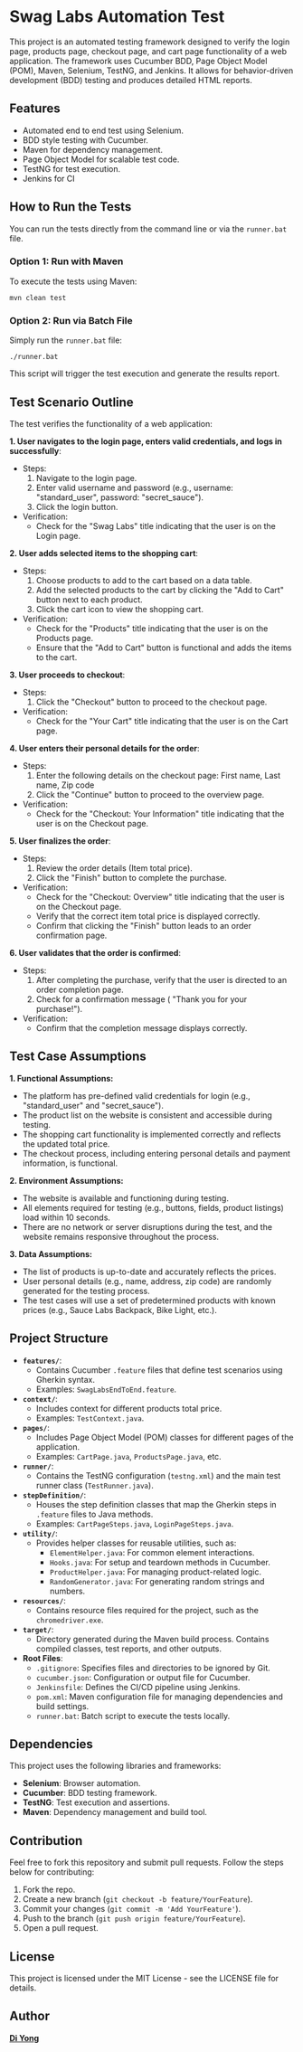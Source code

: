 # Swag Labs Automation Test

This project is an automated testing framework designed to verify the login page, products page, checkout page, and cart page functionality of a web application. The framework uses Cucumber BDD, Page Object Model (POM), Maven, Selenium, TestNG, and Jenkins. It allows for behavior-driven development (BDD) testing and produces detailed HTML reports.

## Features

- Automated end to end test using Selenium.
- BDD style testing with Cucumber.
- Maven for dependency management.
- Page Object Model for scalable test code.
- TestNG for test execution.
- Jenkins for CI

## How to Run the Tests

You can run the tests directly from the command line or via the `runner.bat` file.

### Option 1: Run with Maven

To execute the tests using Maven:

```
mvn clean test
```

### Option 2: Run via Batch File

Simply run the `runner.bat` file:

```
./runner.bat
```

This script will trigger the test execution and generate the results report.

## Test Scenario Outline

The test verifies the functionality of a web application:

**1. User navigates to the login page, enters valid credentials, and logs in successfully**:
- Steps:
  1. Navigate to the login page. 
  2. Enter valid username and password (e.g., username: "standard_user", password: "secret_sauce").
  3. Click the login button.
- Verification:
  - Check for the "Swag Labs" title indicating that the user is on the Login page.

**2. User adds selected items to the shopping cart**:
- Steps:
  1. Choose products to add to the cart based on a data table. 
  2. Add the selected products to the cart by clicking the "Add to Cart" button next to each product.
  3. Click the cart icon to view the shopping cart.
- Verification:
  - Check for the "Products" title indicating that the user is on the Products page.
  - Ensure that the "Add to Cart" button is functional and adds the items to the cart.

**3. User proceeds to checkout**:
- Steps:
  1. Click the "Checkout" button to proceed to the checkout page.
- Verification:
  - Check for the "Your Cart" title indicating that the user is on the Cart page.
  
**4. User enters their personal details for the order**:
- Steps:
  1. Enter the following details on the checkout page: First name, Last name, Zip code
  2. Click the "Continue" button to proceed to the overview page.
- Verification:
  - Check for the "Checkout: Your Information" title indicating that the user is on the Checkout page.

**5. User finalizes the order**:
- Steps:
  1. Review the order details (Item total price). 
  2. Click the "Finish" button to complete the purchase.
- Verification:
  - Check for the "Checkout: Overview" title indicating that the user is on the Checkout page.
  - Verify that the correct item total price is displayed correctly. 
  - Confirm that clicking the "Finish" button leads to an order confirmation page.

**6. User validates that the order is confirmed**:
- Steps:
  1. After completing the purchase, verify that the user is directed to an order completion page. 
  2. Check for a confirmation message ( "Thank you for your purchase!").
- Verification:
  - Confirm that the completion message displays correctly.

## Test Case Assumptions
**1. Functional Assumptions:**
   - The platform has pre-defined valid credentials for login (e.g., "standard_user" and "secret_sauce").
   - The product list on the website is consistent and accessible during testing.
   - The shopping cart functionality is implemented correctly and reflects the updated total price.
   - The checkout process, including entering personal details and payment information, is functional.

**2. Environment Assumptions:**
  - The website is available and functioning during testing.
  - All elements required for testing (e.g., buttons, fields, product listings) load within 10 seconds.
  - There are no network or server disruptions during the test, and the website remains responsive throughout the process.

**3. Data Assumptions:**
  - The list of products is up-to-date and accurately reflects the prices. 
  - User personal details (e.g., name, address, zip code) are randomly generated for the testing process.
  - The test cases will use a set of predetermined products with known prices (e.g., Sauce Labs Backpack, Bike Light, etc.).


## Project Structure
- **`features/`**:
    - Contains Cucumber `.feature` files that define test scenarios using Gherkin syntax.
    - Examples: `SwagLabsEndToEnd.feature`.
- **`context/`**:
  - Includes context for different products total price.
  - Examples: `TestContext.java`.
- **`pages/`**:
    - Includes Page Object Model (POM) classes for different pages of the application.
    - Examples: `CartPage.java`, `ProductsPage.java`, etc.
- **`runner/`**:
    - Contains the TestNG configuration (`testng.xml`) and the main test runner class (`TestRunner.java`).
- **`stepDefinition/`**:
    - Houses the step definition classes that map the Gherkin steps in `.feature` files to Java methods.
    - Examples: `CartPageSteps.java`, `LoginPageSteps.java`.
- **`utility/`**:
    - Provides helper classes for reusable utilities, such as:
        - `ElementHelper.java`: For common element interactions.
        - `Hooks.java`: For setup and teardown methods in Cucumber.
        - `ProductHelper.java`: For managing product-related logic.
        - `RandomGenerator.java`: For generating random strings and numbers.
- **`resources/`**:
    - Contains resource files required for the project, such as the `chromedriver.exe`.
- **`target/`**:
    - Directory generated during the Maven build process. Contains compiled classes, test reports, and other outputs.
- **Root Files**:
    - `.gitignore`: Specifies files and directories to be ignored by Git.
    - `cucumber.json`: Configuration or output file for Cucumber.
    - `Jenkinsfile`: Defines the CI/CD pipeline using Jenkins.
    - `pom.xml`: Maven configuration file for managing dependencies and build settings.
    - `runner.bat`: Batch script to execute the tests locally.

## Dependencies

This project uses the following libraries and frameworks:

- **Selenium**: Browser automation.
- **Cucumber**: BDD testing framework.
- **TestNG**: Test execution and assertions.
- **Maven**: Dependency management and build tool.

## Contribution

Feel free to fork this repository and submit pull requests. Follow the steps below for contributing:

1. Fork the repo.
2. Create a new branch (`git checkout -b feature/YourFeature`).
3. Commit your changes (`git commit -m 'Add YourFeature'`).
4. Push to the branch (`git push origin feature/YourFeature`).
5. Open a pull request.

## License

This project is licensed under the MIT License - see the LICENSE file for details.

## Author
[**Di Yong**](https://www.linkedin.com/in/di-yong/)